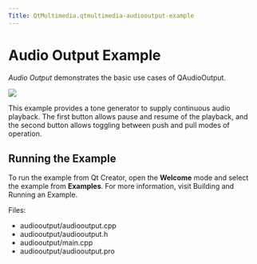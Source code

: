 ```yaml
---
Title: QtMultimedia.qtmultimedia-audiooutput-example
---
```

        
Audio Output Example
====================

<span class="subtitle"></span>
<span id="details"></span>
*Audio Output* demonstrates the basic use cases of QAudioOutput.

![](https://developer.ubuntu.com/static/devportal_uploaded/10ff7e4c-2da1-4317-bdd3-25852ccc3bd4-api/apps/qml/sdk-15.04.3/qtmultimedia-audiooutput-example/images/audiooutput-example.png)

This example provides a tone generator to supply continuous audio playback. The first button allows pause and resume of the playback, and the second button allows toggling between push and pull modes of operation.

<span id="running-the-example"></span>
Running the Example
-------------------

To run the example from Qt Creator, open the **Welcome** mode and select the example from **Examples**. For more information, visit Building and Running an Example.

Files:

-   audiooutput/audiooutput.cpp
-   audiooutput/audiooutput.h
-   audiooutput/main.cpp
-   audiooutput/audiooutput.pro

